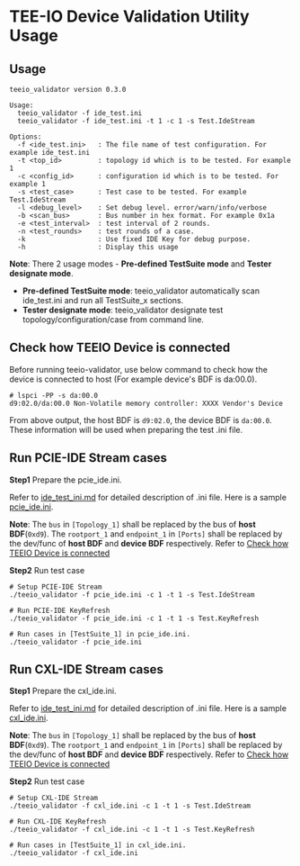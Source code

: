 # TEE-IO Device Validation Utility Usage

## Usage
```
teeio_validator version 0.3.0

Usage:
  teeio_validator -f ide_test.ini
  teeio_validator -f ide_test.ini -t 1 -c 1 -s Test.IdeStream

Options:
  -f <ide_test.ini>   : The file name of test configuration. For example ide_test.ini
  -t <top_id>         : topology id which is to be tested. For example 1
  -c <config_id>      : configuration id which is to be tested. For example 1
  -s <test_case>      : Test case to be tested. For example Test.IdeStream
  -l <debug_level>    : Set debug level. error/warn/info/verbose
  -b <scan_bus>       : Bus number in hex format. For example 0x1a
  -e <test_interval>  : test interval of 2 rounds.
  -n <test_rounds>    : test rounds of a case.
  -k                  : Use fixed IDE Key for debug purpose.
  -h                  : Display this usage
```

**Note**:
There 2 usage modes - **Pre-defined TestSuite mode** and **Tester designate mode**.
- **Pre-defined TestSuite mode**: teeio_validator automatically scan ide_test.ini and run all TestSuite_x sections.
- **Tester designate mode**: teeio_validator designate test topology/configuration/case from command line.

## Check how TEEIO Device is connected
Before running teeio-validator, use below command to check how the device is connected to host (For example device's BDF is da:00.0).
```
# lspci -PP -s da:00.0
d9:02.0/da:00.0 Non-Volatile memory controller: XXXX Vendor's Device
```
From above output, the host BDF is ```d9:02.0```, the device BDF is ```da:00.0```. These information will be used when preparing the test .ini file.

## Run PCIE-IDE Stream cases
**Step1** Prepare the pcie_ide.ini.

Refer to [ide_test_ini.md](../doc/ide_test_ini.md) for detailed description of .ini file. Here is a sample [pcie_ide.ini](./sample_ini/pcie_ide.ini).

**Note**: The ```bus``` in ```[Topology_1]``` shall be replaced by the bus of **host BDF**(```0xd9```). The ```rootport_1``` and ```endpoint_1``` in ```[Ports]``` shall be replaced by the dev/func of **host BDF** and **device  BDF** respectively. Refer to [Check how TEEIO Device is connected](#check-how-teeio-device-is-connected)

**Step2** Run test case

```
# Setup PCIE-IDE Stream
./teeio_validator -f pcie_ide.ini -c 1 -t 1 -s Test.IdeStream

# Run PCIE-IDE KeyRefresh
./teeio_validator -f pcie_ide.ini -c 1 -t 1 -s Test.KeyRefresh

# Run cases in [TestSuite_1] in pcie_ide.ini.
./teeio_validator -f pcie_ide.ini
```

## Run CXL-IDE Stream cases
**Step1** Prepare the cxl_ide.ini.

Refer to [ide_test_ini.md](../doc/ide_test_ini.md) for detailed description of .ini file. Here is a sample [cxl_ide.ini](./sample_ini/cxl_ide.ini).

**Note**: The ```bus``` in ```[Topology_1]``` shall be replaced by the bus of **host BDF**(```0xd9```). The ```rootport_1``` and ```endpoint_1``` in ```[Ports]``` shall be replaced by the dev/func of **host BDF** and **device  BDF** respectively. Refer to [Check how TEEIO Device is connected](#check-how-teeio-device-is-connected)

**Step2** Run test case

```
# Setup CXL-IDE Stream
./teeio_validator -f cxl_ide.ini -c 1 -t 1 -s Test.IdeStream

# Run CXL-IDE KeyRefresh
./teeio_validator -f cxl_ide.ini -c 1 -t 1 -s Test.KeyRefresh

# Run cases in [TestSuite_1] in cxl_ide.ini.
./teeio_validator -f cxl_ide.ini
```

